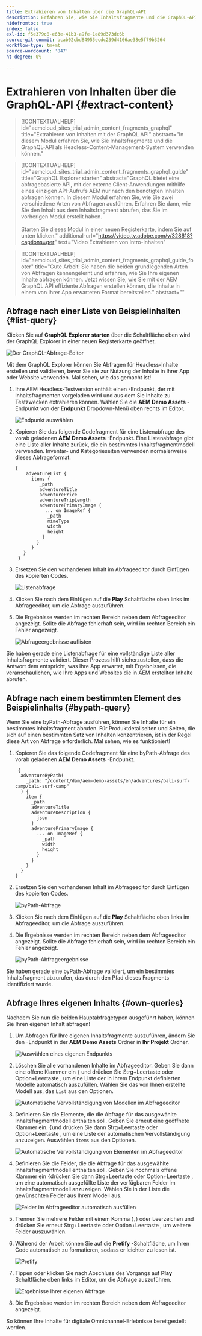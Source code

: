 ```yaml
---
title: Extrahieren von Inhalten über die GraphQL-API
description: Erfahren Sie, wie Sie Inhaltsfragmente und die GraphQL-API als Headless-Content-Management-System verwenden.
hidefromtoc: true
index: false
exl-id: f5e379c8-e63e-41b3-a9fe-1e89d373dc6b
source-git-commit: bcab02cbd84955ecdc239d4166ae38e5f79b3264
workflow-type: tm+mt
source-wordcount: '847'
ht-degree: 0%

---
```



# Extrahieren von Inhalten über die GraphQL-API {#extract-content}

>[!CONTEXTUALHELP]
>id="aemcloud_sites_trial_admin_content_fragments_graphql"
>title="Extrahieren von Inhalten mit der GraphQL API"
>abstract="In diesem Modul erfahren Sie, wie Sie Inhaltsfragmente und die GraphQL-API als Headless-Content-Management-System verwenden können."

>[!CONTEXTUALHELP]
>id="aemcloud_sites_trial_admin_content_fragments_graphql_guide"
>title="GraphQL Explorer starten"
>abstract="GraphQL bietet eine abfragebasierte API, mit der externe Client-Anwendungen mithilfe eines einzigen API-Aufrufs AEM nur nach den benötigten Inhalten abfragen können. In diesem Modul erfahren Sie, wie Sie zwei verschiedene Arten von Abfragen ausführen. Erfahren Sie dann, wie Sie den Inhalt aus dem Inhaltsfragment abrufen, das Sie im vorherigen Modul erstellt haben.<br><br>Starten Sie dieses Modul in einer neuen Registerkarte, indem Sie auf unten klicken."
>additional-url="https://video.tv.adobe.com/v/328618?captions=ger" text="Video Extrahieren von Intro-Inhalten"

>[!CONTEXTUALHELP]
>id="aemcloud_sites_trial_admin_content_fragments_graphql_guide_footer"
>title="Gute Arbeit! Sie haben die beiden grundlegenden Arten von Abfragen kennengelernt und erfahren, wie Sie Ihre eigenen Inhalte abfragen können. Jetzt wissen Sie, wie Sie mit der AEM GraphQL API effiziente Abfragen erstellen können, die Inhalte in einem von Ihrer App erwarteten Format bereitstellen."
>abstract=""

## Abfrage nach einer Liste von Beispielinhalten {#list-query}

Klicken Sie auf **GraphQL Explorer starten** über die Schaltfläche oben wird der GraphQL Explorer in einer neuen Registerkarte geöffnet.

![Der GraphQL-Abfrage-Editor](assets/extract-content/query-editor.png)

Mit dem GraphQL Explorer können Sie Abfragen für Headless-Inhalte erstellen und validieren, bevor Sie sie zur Nutzung der Inhalte in Ihrer App oder Website verwenden. Mal sehen, wie das gemacht ist!

1. Ihre AEM Headless-Testversion enthält einen -Endpunkt, der mit Inhaltsfragmenten vorgeladen wird und aus dem Sie Inhalte zu Testzwecken extrahieren können. Wählen Sie die **AEM Demo Assets** -Endpunkt von der **Endpunkt** Dropdown-Menü oben rechts im Editor.

   ![Endpunkt auswählen](assets/extract-content/select-endpoint.png)

1. Kopieren Sie das folgende Codefragment für eine Listenabfrage des vorab geladenen **AEM Demo Assets** -Endpunkt. Eine Listenabfrage gibt eine Liste aller Inhalte zurück, die ein bestimmtes Inhaltsfragmentmodell verwenden. Inventar- und Kategorieseiten verwenden normalerweise dieses Abfrageformat.

   ```text
   {
       adventureList {
         items {
            _path
            adventureTitle
            adventurePrice
            adventureTripLength
            adventurePrimaryImage {
              ... on ImageRef {
               _path
               mimeType
               width
               height
             }
           }
         }
      }
    }
   ```

1. Ersetzen Sie den vorhandenen Inhalt im Abfrageeditor durch Einfügen des kopierten Codes.

   ![Listenabfrage](assets/extract-content/list-query.png)

1. Klicken Sie nach dem Einfügen auf die **Play** Schaltfläche oben links im Abfrageeditor, um die Abfrage auszuführen.

1. Die Ergebnisse werden im rechten Bereich neben dem Abfrageeditor angezeigt. Sollte die Abfrage fehlerhaft sein, wird im rechten Bereich ein Fehler angezeigt.

   ![Abfrageergebnisse auflisten](assets/extract-content/list-query-results.png)

Sie haben gerade eine Listenabfrage für eine vollständige Liste aller Inhaltsfragmente validiert. Dieser Prozess hilft sicherzustellen, dass die Antwort dem entspricht, was Ihre App erwartet, mit Ergebnissen, die veranschaulichen, wie Ihre Apps und Websites die in AEM erstellten Inhalte abrufen.

## Abfrage nach einem bestimmten Element des Beispielinhalts {#bypath-query}

Wenn Sie eine byPath-Abfrage ausführen, können Sie Inhalte für ein bestimmtes Inhaltsfragment abrufen. Für Produktdetailseiten und Seiten, die sich auf einen bestimmten Satz von Inhalten konzentrieren, ist in der Regel diese Art von Abfrage erforderlich. Mal sehen, wie es funktioniert!

1. Kopieren Sie das folgende Codefragment für eine byPath-Abfrage des vorab geladenen **AEM Demo Assets** -Endpunkt.

   ```text
    {
     adventureByPath(
       _path: "/content/dam/aem-demo-assets/en/adventures/bali-surf-camp/bali-surf-camp"
     ) {
       item {
         _path
         adventureTitle
         adventureDescription {
           json
         }
         adventurePrimaryImage {
           ... on ImageRef {
             _path
             width
             height
           }
         }
       }
     }
   }
   ```

1. Ersetzen Sie den vorhandenen Inhalt im Abfrageeditor durch Einfügen des kopierten Codes.

   ![byPath-Abfrage](assets/extract-content/bypath-query.png)

1. Klicken Sie nach dem Einfügen auf die **Play** Schaltfläche oben links im Abfrageeditor, um die Abfrage auszuführen.

1. Die Ergebnisse werden im rechten Bereich neben dem Abfrageeditor angezeigt. Sollte die Abfrage fehlerhaft sein, wird im rechten Bereich ein Fehler angezeigt.

   ![byPath-Abfrageergebnisse](assets/extract-content/bypath-query-results.png)

Sie haben gerade eine byPath-Abfrage validiert, um ein bestimmtes Inhaltsfragment abzurufen, das durch den Pfad dieses Fragments identifiziert wurde.

## Abfrage Ihres eigenen Inhalts {#own-queries}

Nachdem Sie nun die beiden Hauptabfragetypen ausgeführt haben, können Sie Ihren eigenen Inhalt abfragen!

1. Um Abfragen für Ihre eigenen Inhaltsfragmente auszuführen, ändern Sie den -Endpunkt in der **AEM Demo Assets** Ordner in **Ihr Projekt** Ordner.

   ![Auswählen eines eigenen Endpunkts](assets/extract-content/select-endpoint.png)

1. Löschen Sie alle vorhandenen Inhalte im Abfrageeditor. Geben Sie dann eine offene Klammer ein `{` und drücken Sie Strg+Leertaste oder Option+Leertaste , um eine Liste der in Ihrem Endpunkt definierten Modelle automatisch auszufüllen. Wählen Sie das von Ihnen erstellte Modell aus, das `List` aus den Optionen.

   ![Automatische Vervollständigung von Modellen im Abfrageeditor](assets/extract-content/auto-complete-models.png)

1. Definieren Sie die Elemente, die die Abfrage für das ausgewählte Inhaltsfragmentmodell enthalten soll. Geben Sie erneut eine geöffnete Klammer ein. `{`und drücken Sie dann Strg+Leertaste oder Option+Leertaste , um eine Liste der automatischen Vervollständigung anzuzeigen. Auswählen `items` aus den Optionen.

   ![Automatische Vervollständigung von Elementen im Abfrageeditor](assets/extract-content/auto-complete-items.png)

1. Definieren Sie die Felder, die die Abfrage für das ausgewählte Inhaltsfragmentmodell enthalten soll. Geben Sie nochmals offene Klammer ein `{`drücken Sie dann Strg+Leertaste oder Option+Leertaste , um eine automatisch ausgefüllte Liste der verfügbaren Felder im Inhaltsfragmentmodell anzuzeigen. Wählen Sie in der Liste die gewünschten Felder aus Ihrem Modell aus.

   ![Felder im Abfrageeditor automatisch ausfüllen](assets/extract-content/auto-complete-fields.png)

1. Trennen Sie mehrere Felder mit einem Komma (`,`) oder Leerzeichen und drücken Sie erneut Strg+Leertaste oder Option+Leertaste , um weitere Felder auszuwählen.

1. Während der Arbeit können Sie auf die **Pretify** -Schaltfläche, um Ihren Code automatisch zu formatieren, sodass er leichter zu lesen ist.

   ![Pretify](assets/extract-content/prettify.png)

1. Tippen oder klicken Sie nach Abschluss des Vorgangs auf **Play** Schaltfläche oben links im Editor, um die Abfrage auszuführen.

   ![Ergebnisse Ihrer eigenen Abfrage](assets/extract-content/custom-query-results.png)

1. Die Ergebnisse werden im rechten Bereich neben dem Abfrageeditor angezeigt.

So können Ihre Inhalte für digitale Omnichannel-Erlebnisse bereitgestellt werden.
